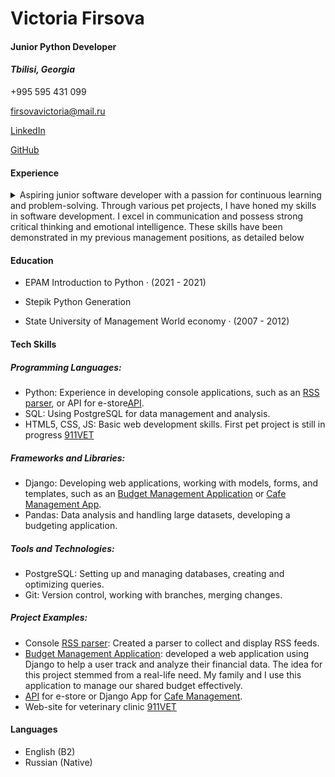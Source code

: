 # **Victoria Firsova**
#### Junior Python Developer
#### *Tbilisi, Georgia*
+995 595 431 099

<firsovavictoria@mail.ru>

[LinkedIn](https://www.linkedin.com/in/victoria-firsova/)

[GitHub](https://github.com/VictoriaFirsova/)


#### Experience

<details><summary> Aspiring junior software developer with a passion for continuous learning and problem-solving. Through various pet projects, I have honed my skills in software development.
I excel in communication and possess strong critical thinking and emotional intelligence. These skills have been demonstrated in my previous management positions, as detailed below </summary>
<p>

* <details><summary>Ltd "NSK-Sert",
    Quality control, expertise, testing, and certification

    Account manager

    December 2019 - May 2024 (4 years 5 months)
    Moscow, Russia</summary>
    <p>

    * Responsibilities:
        - Conducting negotiations
        - Coordinating service packages
        - Formalizing contractual relationships
        - Sourcing certification bodies and testing laboratories
        - Supervising conformity assessment procedures
    </p>
    </details>

* <details><summary> Ltd "Ventart",

    Account manager

    February 2019 - December 2019 (11 months)
    Moscow, Russia</summary>
    <p>

    * Responsibilities:
        - Duties included communicating with clients, identifying needs, preparing commercial proposals, managing stock reservations or monitoring incoming goods, processing orders to suppliers if goods are unavailable in stock, overseeing shipments, inputting all changes in the client's process or order into 1C, holding meetings and negotiations with clients, and participating in company exhibitions and other events.

    </p>
    </details>

* Ltd "NSK-Sert",
    Quality control, expertise, testing, and certification
    Account manager
    August 2015 - August 2018 (3 years 1 month)
    Moscow, Russia

* <details><summary> Ltd "Tehservice",
    
    Account manager
  
    November 2012 - August 2015 (2 years 10 months)
  
    Moscow, Russia</summary>
    
    <p>

    * Responsibilities:
        * maintaining a client database
        * keeping the database up-to-date
        * updating and finding new clients (cold calling)
        * negotiating with company executives
        * calculating the total cost of obtaining regulatory documentation for product sales in Russia
        * searching for performers based on criteria
        * negotiations with performers to establish close cooperation
        * tracking changes in Russian legislation regarding certification, declaration, and other confirmation of conformity
maintaining full reporting on work results

    </p>
    </details>

</p>
</details>


#### Education
* EPAM
Introduction to Python · (2021 - 2021)

* Stepik
Python Generation

* State University of Management
World economy · (2007 - 2012)



#### Tech Skills
##### **Programming Languages**:
* Python: Experience in developing console applications, such as an [RSS parser](https://github.com/VictoriaFirsova/RSSreader/tree/main), or API for e-store[API](https://github.com/VictoriaFirsova/FirsovaVV.e-store/tree/master).
* SQL: Using PostgreSQL for data management and analysis.
* HTML5, CSS, JS: Basic web development skills. First pet project is still in progress [911VET](https://github.com/VictoriaFirsova/911vet)

##### **Frameworks and Libraries**:
* Django: Developing web applications, working with models, forms, and templates, such as an [Budget Management Application](https://github.com/VictoriaFirsova/budget) or [Cafe Management App](https://github.com/VictoriaFirsova/effectivemobile/tree/master).
* Pandas: Data analysis and handling large datasets, developing a budgeting application.

##### **Tools and Technologies**:
* PostgreSQL: Setting up and managing databases, creating and optimizing queries.
* Git: Version control, working with branches, merging changes.

##### **Project Examples**:
* Console [RSS parser](https://github.com/VictoriaFirsova/RSSreader/tree/main): Created a parser to collect and display RSS feeds.
* [Budget Management Application](https://github.com/VictoriaFirsova/budget): developed a web application using Django to help a user track and analyze their financial data. The idea for this project stemmed from a real-life need. My family and I use this application to manage our shared budget effectively.
* [API](https://github.com/VictoriaFirsova/FirsovaVV.e-store/tree/master) for e-store or Django App for [Cafe Management](https://github.com/VictoriaFirsova/effectivemobile/tree/master).
* Web-site for veterinary clinic [911VET](https://github.com/VictoriaFirsova/911vet)


#### Languages
* English (B2)
* Russian (Native)


